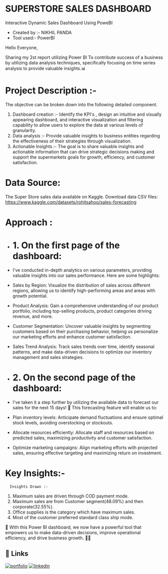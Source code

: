 # SUPERSTORE SALES DASHBOARD
Interactive Dynamic Sales Dashboard Using PoweBI



- Created by :- NIKHIL PANDA
- Tool used:- PowerBI

Hello Everyone,

Sharing my 2st report utilizing Power BI To contribute success of a business by utilizing data analysis techniques, specifically focusing on time series analysis to provide valuable insights.📊

# Project Description :-
The objective can be broken down into the following detailed component.
1. Dashboard creation :-
   Identify the KPI's , design an intuitive and visually appearing dashboard, and interactive visualization and filtering capability to allow users to explore the data at various levels of granularity.
2. Data analysis :- 
Provide valuable insights to business entities regarding the effectiveness of their strategies through visualization.
3. Actionable Insights :- 
The goal is to share valuable insights and actionable information that can drive strategic decisions making and support the supermarkets goals for growth, efficiency, and customer satisfaction.

# Data Source:
The Super Store sales data available on Kaggle.
Download data CSV files: https://www.kaggle.com/datasets/rohitsahoo/sales-forecasting
# Approach :
- # 1. On the first page of the dashboard:
- I've conducted in-depth analytics on various parameters, providing valuable insights into our sales performance. Here are some highlights:
- Sales by Region: Visualize the distribution of sales across different regions, allowing us to identify high-performing areas and areas with growth potential.
- Product Analysis: Gain a comprehensive understanding of our product portfolio, including top-selling products, product categories driving revenue, and more.
- Customer Segmentation: Uncover valuable insights by segmenting customers based on their purchasing behavior, helping us personalize our marketing efforts and enhance customer satisfaction.
- Sales Trend Analysis: Track sales trends over time, identify seasonal patterns, and make data-driven decisions to optimize our inventory management and sales strategies.

- # 2. On the second page of the dashboard:
- I've taken it a step further by utilizing the available data to forecast our sales for the next 15 days! 📆 This forecasting feature will enable us to:
- Plan inventory levels: Anticipate demand fluctuations and ensure optimal stock levels, avoiding overstocking or stockouts.
- Allocate resources efficiently: Allocate staff and resources based on predicted sales, maximizing productivity and customer satisfaction.
- Optimize marketing campaigns: Align marketing efforts with projected sales, ensuring effective targeting and maximizing return on investment.

# Key Insights:-
      Insights Drawn :-
1. Maximum sales are driven through COD payment mode.
2. Maximum sales are from Customer segment(48.09%) and then corporate(32.55%).
3. Office supplies is the category which have maximum sales.
4. Most of the customer preferred standard class ship mode.

🚀 With this Power BI dashboard, we now have a powerful tool that empowers us to make data-driven decisions, improve operational efficiency, and drive business growth. 💼💪



## 🔗 Links
[![portfolio](https://img.shields.io/badge/my_portfolio-000?style=for-the-badge&logo=ko-fi&logoColor=white)](https://nikhilpanda01.github.io/My_portfolio.io/)
[![linkedin](https://img.shields.io/badge/linkedin-0A66C2?style=for-the-badge&logo=linkedin&logoColor=white)](https://www.linkedin.com/in/nikhil-panda-b78255170/)


